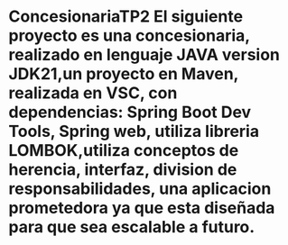 # ConcesionariaTP2 El siguiente proyecto es una concesionaria, realizado en lenguaje JAVA version JDK21,un proyecto en Maven, realizada en VSC, con dependencias: Spring Boot Dev Tools, Spring web, utiliza libreria LOMBOK,utiliza conceptos de herencia, interfaz, division de responsabilidades, una aplicacion prometedora ya que esta diseñada para que sea escalable a futuro. 
